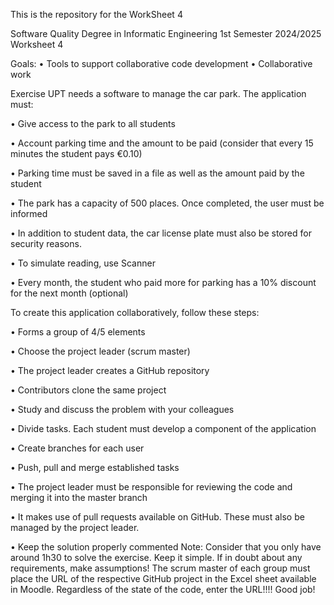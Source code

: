 This is the repository for the WorkSheet 4

Software Quality
Degree in Informatic Engineering
1st Semester 2024/2025
Worksheet 4


Goals:
• Tools to support collaborative code development
• Collaborative work


Exercise
UPT needs a software to manage the car park. The application must:

• Give access to the park to all students

• Account parking time and the amount to be paid (consider that every 15 minutes
the student pays €0.10)

• Parking time must be saved in a file as well as the amount paid by the student

• The park has a capacity of 500 places. Once completed, the user must be
informed

• In addition to student data, the car license plate must also be stored for security
reasons.

• To simulate reading, use Scanner

• Every month, the student who paid more for parking has a 10% discount for the
next month (optional)


To create this application collaboratively, follow these steps:

• Forms a group of 4/5 elements

• Choose the project leader (scrum master)

• The project leader creates a GitHub repository

• Contributors clone the same project

• Study and discuss the problem with your colleagues

• Divide tasks. Each student must develop a component of the application

• Create branches for each user

• Push, pull and merge established tasks

• The project leader must be responsible for reviewing the code and merging it
into the master branch

• It makes use of pull requests available on GitHub. These must also be managed
by the project leader.

• Keep the solution properly commented
Note: Consider that you only have around 1h30 to solve the exercise. Keep it simple. If
in doubt about any requirements, make assumptions! The scrum master of each group
must place the URL of the respective GitHub project in the Excel sheet available in
Moodle. Regardless of the state of the code, enter the URL!!!!
Good job!
